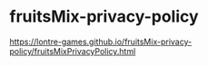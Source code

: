 # fruitsMix-privacy-policy

https://lontre-games.github.io/fruitsMix-privacy-policy/fruitsMixPrivacyPolicy.html
